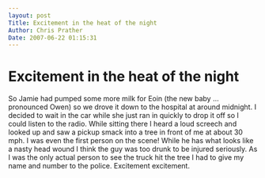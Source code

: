 ```yaml
---
layout: post
Title: Excitement in the heat of the night  
Author: Chris Prather
Date: 2007-06-22 01:15:31
---
```


# Excitement in the heat of the night
So Jamie had pumped some more milk for Eoin (the new baby ... pronounced Owen) so we drove it down to the hospital at around midnight. I decided to wait in the car while she just ran in quickly to drop it off so I could listen to the radio. While sitting there I heard a loud screech and looked up and saw a pickup smack into a tree in front of me at about 30 mph. I was even the first person on the scene! While he has what looks like a nasty head wound I think the guy was too drunk to be injured seriously. As I was the only actual person to see the truck hit the tree I had to give my name and number to the police. Excitement excitement.
